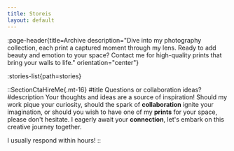 ```yaml
---
title: Storeis
layout: default
---
```


:page-header{title=Archive description="Dive into my photography collection, each print a captured moment through my lens. Ready to add beauty and emotion to your space? Contact me for high-quality prints that bring your walls to life." orientation="center"}

:stories-list{path=stories}

::SectionCtaHireMe{.mt-16}
#title
Questions or collaboration ideas?
#description
Your thoughts and ideas are a source of inspiration! Should my work pique your curiosity, should the spark of __collaboration__ ignite your imagination, or should you wish to have one of my __prints__ for your space, please don't hesitate. I eagerly await your __connection__, let's embark on this creative journey together.

I usually respond within hours!
::
